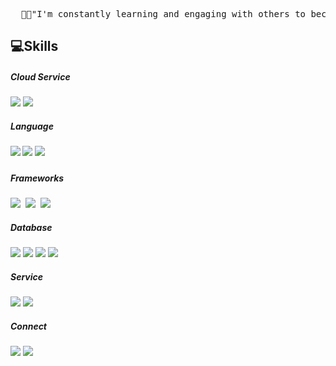 
<pre>
  👨‍💻"I'm constantly learning and engaging with others to become a developer others aspire to work with."
</pre>
  
<h2>💻Skills </h2>
<h5 align="left">Cloud Service</h5>
<p align="left">
  <img src="https://img.shields.io/badge/Amazon_AWS-FF9900?style=flat&logo=amazonaws&logoColor=white"/>
  <img src="https://img.shields.io/badge/Google_Cloud-4285F4?style=flat&logo=google-cloud&logoColor=white"/>
<br>
</p>

<h5 align="left">Language<h5>
<p align="left">
  <img src="https://img.shields.io/badge/Python-3776AB?style=flat&logo=python&logoColor=white"/>
  <img src="https://img.shields.io/badge/TypeScript-323330?style=flat&logo=typescript&logoColor=blue"/>
  <img src="https://img.shields.io/badge/JavaScript-323330?style=flat&logo=javascript&logoColor=F7DF1E"/>
</p>

<h5 align="left">Frameworks</h5>
<p align="left">
<img src="https://img.shields.io/badge/Nestjs-000000?style=flat&logo=Nestjs&logoColor=red"/></a>&nbsp 
<img src="https://img.shields.io/badge/Express-000000?style=flat&logo=Express&logoColor=white"/></a>&nbsp 
<img src="https://img.shields.io/badge/Angular-DD0031?style=flat&logo=Angular&logoColor=white"/></a>&nbsp 
  <br> 
</p>
<h5 align="left">Database</h5>
<p align="left">
  <img src="https://img.shields.io/badge/mysql-4479A1?style=flat&logo=mysql&logoColor=white"/>
  <img src="https://img.shields.io/badge/postgresql-003B57?style=flat&logo=postgresql&logoColor=white"/>
  <img src="https://img.shields.io/badge/Firestore-FFCA28?style=flat-square&logo=firebase&logoColor=black"/>
<img src="https://img.shields.io/badge/MongoDB-47A248?style=flat&logo=MongoDB&logoColor=white"/></a>&nbsp 
</p>
<h5 align="left"> Service </h5>
<p align="left">
  <img src="https://img.shields.io/badge/Nginx-009639?style=flat&logo=nginx&logoColor=white"/> 
  <img src="https://img.shields.io/badge/Docker-2CA5E0?style=flat&logo=docker&logoColor=white"/> 
</p>
<h5 align="left"> Connect </h5>
<p align="left">
  <a href="mailto:tlsrhkdcjs12@naver.com"><img src="https://img.shields.io/badge/Gmail-d14836?style=flat&logo=Gmail&logoColor=white&link=viliketh1s98@naver.com"/></a>
  <a href="https://velog.io/@soshin_dev"><img src="https://img.shields.io/badge/Velog-20C997?style=flat&logo=Velog&logoColor=white"/></a>
 
</p>


